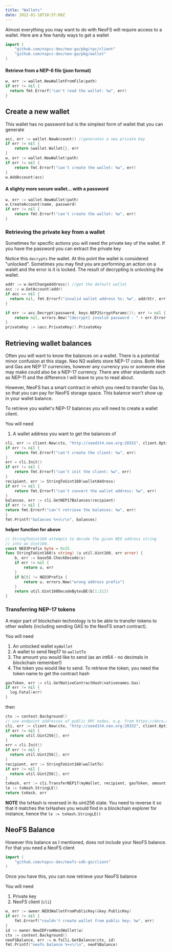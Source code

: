```yaml
---
title: "Wallets"
date: 2022-01-18T18:57:09Z
---
```


Almost everything you may want to do with NeoFS will require access to a wallet. Here are a few handy ways to get a wallet


```go
import (
    "github.com/nspcc-dev/neo-go/pkg/rpc/client"
    "github.com/nspcc-dev/neo-go/pkg/wallet"	
)
```

#### Retrieve from a NEP-6 file (json format)

```go
w, err := wallet.NewWalletFromFile(path)
if err != nil {
  return fmt.Errorf("can't read the wallet: %w", err)
}
```

## Create a new wallet

This wallet has no password but is the simplest form of wallet that you can generate

```go
acc, err := wallet.NewAccount() //generates a new private key
if err != nil {
    return &wallet.Wallet{}, err
}
w, err := wallet.NewWallet(path)
if err != nil {
	return fmt.Errorf("can't create the wallet: %w", err)
}
w.AddAccount(acc)
```

#### A slighty more secure wallet... with a password 

```go
w, err := wallet.NewWallet(path)
w.CreateAccount(name, password)
if err != nil {
    return fmt.Errorf("can't create the wallet: %w", err)
}
```

### Retrieving the private key from a wallet

Sometimes for specific actions you will need the private key of the wallet. If you have the password you can extract the private key

Notice this `decrypts` the wallet. At this point the wallet is considered "unlocked". Sometimes you may find you are performing an action on a walelt and the error is it is locked.
The result of decrypting is unlocking the wallet.

```go
addr := w.GetChangeAddress() //get the default wallet
acc := w.GetAccount(addr)
if acc == nil {
  return nil, fmt.Errorf("invalid wallet address %s: %w", addrStr, err)
}

if err := acc.Decrypt(password, keys.NEP2ScryptParams()); err != nil {
    return nil, errors.New("[decrypt] invalid password - " + err.Error())
}
privateKey := &acc.PrivateKey().PrivateKey
```


## Retrieving wallet balances

Often you will want to know the balances on a wallet. There is a potential minor confusion at this stage.
Neo N3 wallets store NEP-17 coins. Both Neo and Gas are NEP 17 currencies, however any currency you or someone else may make could also be a NEP-17 currency. There are other standards such as NEP-11 and the difference I will leave to you to read about.

However, NeoFS has a smart contract in which you need to transfer Gas to, so that you can pay for NeoFS storage space. This balance won't show up in your wallet balance.

To retrieve you wallet's NEP-17 balances you will need to create a wallet client. 

You will need

1. A wallet address you want to get the balances of 

```go
cli, err := client.New(ctx, "http://seed1t4.neo.org:20332", client.Options{})
if err != nil {
    return fmt.Errorf("can't create the client: %w", err)
}
err = cli.Init()
if err != nil {
    return fmt.Errorf("can't init the client: %w", err)
}
recipient, err := StringToUint160(walletAddress)
if err != nil {
    return fmt.Errorf("can't convert the wallet address: %w", err)
}
balances, err := cli.GetNEP17Balances(recipient)
if err != nil {
return fmt.Errorf("can't retrieve the balances: %w", err)
}
fmt.Printf("balances %+v\r\n", balances)
```


**helper function for above**

```go
// StringToUint160 attempts to decode the given NEO address string
// into an Uint160.
const NEO3Prefix byte = 0x35
func StringToUint160(s string) (u util.Uint160, err error) {
	b, err := base58.CheckDecode(s)
	if err != nil {
		return u, err
	}
	if b[0] != NEO3Prefix {
		return u, errors.New("wrong address prefix")
	}
	return util.Uint160DecodeBytesBE(b[1:21])
}
```

### Transferring NEP-17 tokens

A major part of blockchain technology is to be able to transfer tokens to other wallets (including sending GAS to the NeoFS smart contract).


You will need

1. An unlocked wallet `myWallet`
2. A wallet to send Nep17 to `walletTo`
3. The amount you would like to send (as an int64 - no decimals in blockchain remember!)
4. The token you would like to send. To retrieve the token, you need the token name to get the contract hash
```go
gasToken, err := cli.GetNativeContractHash(nativenames.Gas)
if err != nil {
  log.Fatal(err)
}
```
then
```go
ctx := context.Background()
// use endpoint addresses of public RPC nodes, e.g. from https://dora.coz.io/monitor
cli, err := client.New(ctx, "http://seed1t4.neo.org:20332", client.Options{})
if err != nil {
  return util.Uint256{}, err
}
err = cli.Init()
if err != nil {
  return util.Uint256{}, err
}
recipient, err := StringToUint160(walletTo)
if err != nil {
  return util.Uint256{}, err
}
txHash, err := cli.TransferNEP17(myWallet, recipient, gasToken, amount, 0, nil, nil)
le := txHash.StringLE()
return txHash, err
```

**NOTE** the txHash is reversed in its uint256 state. You need to reverse it so that it matches the txHashes you would find in a blockchain explorer for instance, hence the `le := txHash.StringLE()`
## NeoFS Balance
However this balance as I mentioned, does not include your NeoFS balance. For that you need a NeoFS client

```go
import (
    "github.com/nspcc-dev/neofs-sdk-go/client"
)
```

Once you have this, you can now retrieve your NeoFS balance

You will need

1. Private key
2. NeoFS client (`cli`)

```go
w, err := owner.NEO3WalletFromPublicKey(&key.PublicKey)
if err != nil {
    fmt.Errorf("couldn't create wallet from public key: %w", err)
}
id := owner.NewIDFromNeo3Wallet(w)
ctx := context.Background()
neoFSBalance, err := m.fsCli.GetBalance(ctx, id)
fmt.Printf("neofs balance %+v\r\n", neoFSBalance)
```

